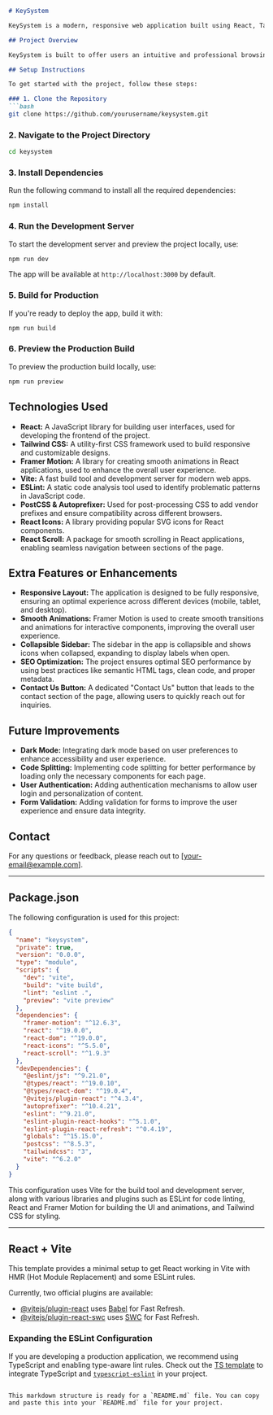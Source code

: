 

```markdown
# KeySystem

KeySystem is a modern, responsive web application built using React, Tailwind CSS, and Framer Motion. The project is designed to provide a seamless user experience, featuring interactive animations, a clean user interface, and optimized performance. The application includes various sections such as services, certifications, and contact information, all designed with accessibility and responsive design in mind.

## Project Overview

KeySystem is built to offer users an intuitive and professional browsing experience. With a focus on visual design, performance, and interactivity, it utilizes Framer Motion for smooth animations, Tailwind CSS for customizable design, and React for a component-based UI. The app offers sections for showcasing the company's services, certifications, and other key features.

## Setup Instructions

To get started with the project, follow these steps:

### 1. Clone the Repository
```bash
git clone https://github.com/yourusername/keysystem.git
```

### 2. Navigate to the Project Directory
```bash
cd keysystem
```

### 3. Install Dependencies
Run the following command to install all the required dependencies:
```bash
npm install
```

### 4. Run the Development Server
To start the development server and preview the project locally, use:
```bash
npm run dev
```
The app will be available at `http://localhost:3000` by default.

### 5. Build for Production
If you're ready to deploy the app, build it with:
```bash
npm run build
```

### 6. Preview the Production Build
To preview the production build locally, use:
```bash
npm run preview
```

## Technologies Used

- **React:** A JavaScript library for building user interfaces, used for developing the frontend of the project.
- **Tailwind CSS:** A utility-first CSS framework used to build responsive and customizable designs.
- **Framer Motion:** A library for creating smooth animations in React applications, used to enhance the overall user experience.
- **Vite:** A fast build tool and development server for modern web apps.
- **ESLint:** A static code analysis tool used to identify problematic patterns in JavaScript code.
- **PostCSS & Autoprefixer:** Used for post-processing CSS to add vendor prefixes and ensure compatibility across different browsers.
- **React Icons:** A library providing popular SVG icons for React components.
- **React Scroll:** A package for smooth scrolling in React applications, enabling seamless navigation between sections of the page.

## Extra Features or Enhancements

- **Responsive Layout:** The application is designed to be fully responsive, ensuring an optimal experience across different devices (mobile, tablet, and desktop).
- **Smooth Animations:** Framer Motion is used to create smooth transitions and animations for interactive components, improving the overall user experience.
- **Collapsible Sidebar:** The sidebar in the app is collapsible and shows icons when collapsed, expanding to display labels when open.
- **SEO Optimization:** The project ensures optimal SEO performance by using best practices like semantic HTML tags, clean code, and proper metadata.
- **Contact Us Button:** A dedicated "Contact Us" button that leads to the contact section of the page, allowing users to quickly reach out for inquiries.

## Future Improvements

- **Dark Mode:** Integrating dark mode based on user preferences to enhance accessibility and user experience.
- **Code Splitting:** Implementing code splitting for better performance by loading only the necessary components for each page.
- **User Authentication:** Adding authentication mechanisms to allow user login and personalization of content.
- **Form Validation:** Adding validation for forms to improve the user experience and ensure data integrity.


## Contact

For any questions or feedback, please reach out to [your-email@example.com].

---

## Package.json

The following configuration is used for this project:

```json
{
  "name": "keysystem",
  "private": true,
  "version": "0.0.0",
  "type": "module",
  "scripts": {
    "dev": "vite",
    "build": "vite build",
    "lint": "eslint .",
    "preview": "vite preview"
  },
  "dependencies": {
    "framer-motion": "^12.6.3",
    "react": "^19.0.0",
    "react-dom": "^19.0.0",
    "react-icons": "^5.5.0",
    "react-scroll": "^1.9.3"
  },
  "devDependencies": {
    "@eslint/js": "^9.21.0",
    "@types/react": "^19.0.10",
    "@types/react-dom": "^19.0.4",
    "@vitejs/plugin-react": "^4.3.4",
    "autoprefixer": "^10.4.21",
    "eslint": "^9.21.0",
    "eslint-plugin-react-hooks": "^5.1.0",
    "eslint-plugin-react-refresh": "^0.4.19",
    "globals": "^15.15.0",
    "postcss": "^8.5.3",
    "tailwindcss": "3",
    "vite": "^6.2.0"
  }
}
```

This configuration uses Vite for the build tool and development server, along with various libraries and plugins such as ESLint for code linting, React and Framer Motion for building the UI and animations, and Tailwind CSS for styling.

---

## React + Vite

This template provides a minimal setup to get React working in Vite with HMR (Hot Module Replacement) and some ESLint rules.

Currently, two official plugins are available:

- [@vitejs/plugin-react](https://github.com/vitejs/vite-plugin-react/blob/main/packages/plugin-react/README.md) uses [Babel](https://babeljs.io/) for Fast Refresh.
- [@vitejs/plugin-react-swc](https://github.com/vitejs/vite-plugin-react-swc) uses [SWC](https://swc.rs/) for Fast Refresh.

### Expanding the ESLint Configuration

If you are developing a production application, we recommend using TypeScript and enabling type-aware lint rules. Check out the [TS template](https://github.com/vitejs/vite/tree/main/packages/create-vite/template-react-ts) to integrate TypeScript and [`typescript-eslint`](https://typescript-eslint.io) in your project.
```

This markdown structure is ready for a `README.md` file. You can copy and paste this into your `README.md` file for your project.
